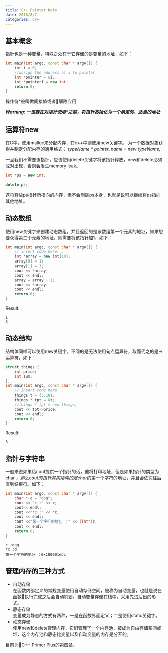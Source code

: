 ```yaml
---
title: C++ Pointer Note
date: 2018/8/7
categories: C++
---
```


## 基本概念
指针也是一种变量，特殊之处在于它存储的是变量的地址，如下：
```c++
int main(int argc, const char * argv[]) {
    int i = 6;
    //assign the address of i to pointer
    int *pointer = &i;
    int *pointer1 = new int;
    return 0;
}
```
操作符*被叫做间接值或者解除应用

_**Warning: 一定要在对指针使用*之前，将指针初始化为一个确定的、适当的地址**_

## 运算符new 
在C中，使用malloc来分配内存，在c++中则使用new关键字。
为一个数据对象获得并制定分配内存的通用格式：
_typeName * pointer_name = new typeName;_

一旦我们不需要该指针，应该使用delete关键字将该指针释放，new和delete必须成对出现，否则会发生memory leak。
```c++
int *ps = new int;
...
delete ps;
```
这将释放ps指针所指向的内存，但不会删除ps本身，也就是说可以继续将ps指向其他地址。

## 动态数组
使用new关键字来创建动态数组，并且返回的是该数组第一个元素的地址，如果想要获得第二个元素的地址，则需要将该指针加1，如下：
```c++
int main(int argc, const char * argv[]) {
    // insert code here...
    int *array = new int[10];
    array[0] = 1;
    array[1] = 3;
    cout << *array;
    cout << endl;
    array = array + 1;
    cout << *array;
    cout << endl;
    return 0;
}
```
Result:
```
1
3
```
## 动态结构
结构体同样可以使用new关键字。不同的是无法使用句点运算符，取而代之的是->运算符，如下：
```c++
struct things {
    int price;
    int sum;
};
int main(int argc, const char * argv[]) {
    // insert code here...
    things t = {3,18};
    things * tpt = &t;
    //things * tpt = new things;
    cout << tpt->price;
    cout << endl;
    return 0;
}
```
Result:
```
3
```
## 指针与字符串
一般来说如果给cout提供一个指针的话，他将打印地址，但是如果指针的类型为char *，那么cout的指针其实指向的是char*的第一个字符的地址，并且会依次往后直到结束符。如下：
```c++
int main(int argc, const char * argv[]) {
    char * c = "dog";
    cout << "c :" << c;
    cout<< endl;
    cout <<"*c :" << *c;
    cout << endl;
    cout <<"第一个字符的地址 ：" << (int*)c;
    cout << endl;
    return 0;
}
```
```
c :dog
*c :d
第一个字符的地址 ：0x100001edc
```
## 管理内存的三种方式
* 自动存储   
  在函数内部定义的常规变量使用自动存储空间，被称为自动变量，也就是说在函数执行完成之后会自动销毁。自动变量存储在栈中，采用先进后出的形式。
* 静态存储   
  变量成为静态的方式有两种，一是在函数外面定义；二是使用static关键字。
* 动态存储    
  使用new和delete管理内存，它们管理了一个内存池，被成为自由存储空间或堆，这个内存池和静态比变量以及自动变量的内存是分开的。

目前为C++ Primer Plus的第四章。